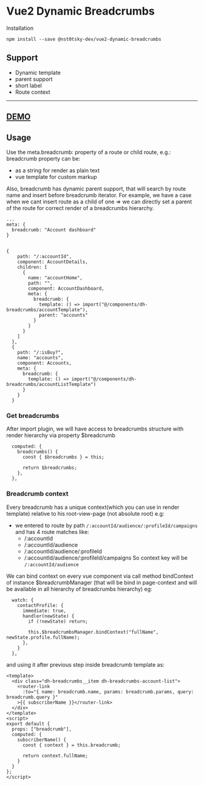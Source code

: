 # Vue2 Dynamic Breadcrumbs

Installation

`npm install --save @nst0tsky-dev/vue2-dynamic-breadcrumbs`

## Support 
- Dynamic template
- parent support
- short label
- Route context
---

## [DEMO](https://nt0tsky.github.io/Vue2-dynamic-breadcrumbs/)

## Usage

Use the meta.breadcrumb: property of a route or child route, e.g.:
breadcrumb property can be:

- as a string for render as plain text
- vue template for custom markup

Also, breadcrumb has dynamic parent support, that will search by route name and insert before breadcrumb iterator. For example, we have a case when we cant insert route as a child of one => we can directly set a parent of the route for correct render of a breadcrumbs hierarchy.

    ...
    meta: {
      breadcrumb: "Account dashboard"
    }


    {
        path: "/:accountId",
        component: AccountDetails,
        children: [
          {
            name: "accountHome",
            path: "",
            component: AccountDashboard,
            meta: {
              breadcrumb: {
                template: () => import("@/components/dh-breadcrumbs/accountTemplate"),
                parent: "accounts"
              }
            }
          }
        ]
      },
      {
        path: "/:isBuy?",
        name: "accounts",
        component: Accounts,
        meta: {
          breadcrumb: {
            template: () => import("@/components/dh-breadcrumbs/accountListTemplate")
          }
        }
      }

### Get breadcrumbs

After import plugin, we will have access to breadcrumbs structure with render hierarchy via property $breadcrumb


      computed: {
        breadcrumbs() {
          const { $breadcrumbs } = this;
    
          return $breadcrumbs;
        },
      },


### Breadcrumb context

Every breadcrumb has a unique context(which you can use in render template) relative to his root-view-page (not absolute root) e.g:

- we entered to route by path `/:accountId/audience/:profileId/campaigns` and has 4 route matches like:
    - /:accountId
    - /:accountId/audience
    - /:accountId/audience/:profileId
    - /:accountId/audience/:profileId/campaigns
    So context key will be `/:accountId/audience`

We can bind context on every vue component via call method bindContext of instance  $breadcrumbManager (that will be bind in page-context and will be available in all hierarchy of breadcrumbs hierarchy) eg:


      watch: {
        contactProfile: {
          immediate: true,
          handler(newState) {
            if (!newState) return;
    
            this.$breadcrumbsManager.bindContext("fullName", newState.profile.fullName);
          },
        }
      },

and using it after previous step inside breadcrumb template as:

    <template>
      <div class="dh-breadcrumbs__item dh-breadcrumbs-account-list">
        <router-link
          :to="{ name: breadcrumb.name, params: breadcrumb.params, query: breadcrumb.query }"
        >{{ subscriberName }}</router-link>
      </div>
    </template>
    <script>
    export default {
      props: ["breadcrumb"],
      computed: {
        subscriberName() {
          const { context } = this.breadcrumb;
    
          return context.fullName;
        }
      }
    };
    </script>
